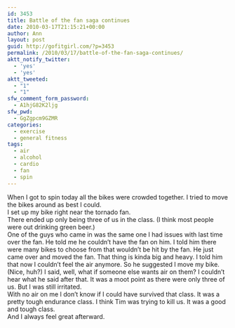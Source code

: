 ```yaml
---
id: 3453
title: Battle of the fan saga continues
date: 2010-03-17T21:15:21+00:00
author: Ann
layout: post
guid: http://gofitgirl.com/?p=3453
permalink: /2010/03/17/battle-of-the-fan-saga-continues/
aktt_notify_twitter:
  - 'yes'
  - 'yes'
aktt_tweeted:
  - "1"
  - "1"
sfw_comment_form_password:
  - A1hjG82K2ljg
sfw_pwd:
  - GgZgpcm9GZMR
categories:
  - exercise
  - general fitness
tags:
  - air
  - alcohol
  - cardio
  - fan
  - spin
---
```

When I got to spin today all the bikes were crowded together. I tried to move the bikes around as best I could.  
I set up my bike right near the tornado fan.  
There ended up only being three of us in the class. (I think most people were out drinking green beer.)  
One of the guys who came in was the same one I had issues with last time over the fan. He told me he couldn&#8217;t have the fan on him. I told him there were many bikes to choose from that wouldn&#8217;t be hit by the fan. He just came over and moved the fan. That thing is kinda big and heavy. I told him that now I couldn&#8217;t feel the air anymore. So he suggested I move my bike. (Nice, huh?) I said, well, what if someone else wants air on them? I couldn&#8217;t hear what he said after that. It was a moot point as there were only three of us. But I was still irritated.  
With no air on me I don&#8217;t know if I could have survived that class. It was a pretty tough endurance class. I think Tim was trying to kill us. It was a good and tough class.  
And I always feel great afterward.